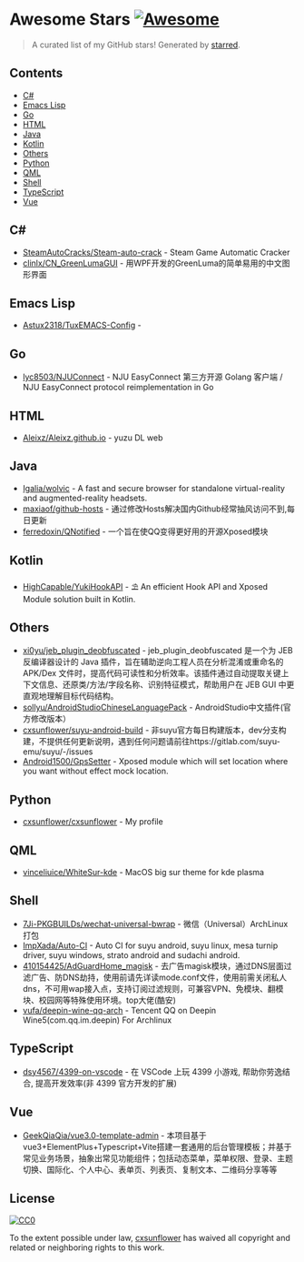 <!--lint disable awesome-contributing awesome-license awesome-list-item match-punctuation no-repeat-punctuation no-undefined-references awesome-spell-check-->
# Awesome Stars [![Awesome](https://awesome.re/badge.svg)](https://github.com/sindresorhus/awesome)

> A curated list of my GitHub stars! Generated by [starred](https://github.com/maguowei/starred).

## Contents

- [C#](#c#)
- [Emacs Lisp](#emacs-lisp)
- [Go](#go)
- [HTML](#html)
- [Java](#java)
- [Kotlin](#kotlin)
- [Others](#others)
- [Python](#python)
- [QML](#qml)
- [Shell](#shell)
- [TypeScript](#typescript)
- [Vue](#vue)

## C# # 

- [SteamAutoCracks/Steam-auto-crack](https://github.com/SteamAutoCracks/Steam-auto-crack) - Steam Game Automatic Cracker
- [clinlx/CN_GreenLumaGUI](https://github.com/clinlx/CN_GreenLumaGUI) - 用WPF开发的GreenLuma的简单易用的中文图形界面

## Emacs Lisp 

- [Astux2318/TuxEMACS-Config](https://github.com/Astux2318/TuxEMACS-Config) - 

## Go 

- [lyc8503/NJUConnect](https://github.com/lyc8503/NJUConnect) - NJU EasyConnect 第三方开源 Golang 客户端 / NJU EasyConnect protocol reimplementation in Go

## HTML 

- [Aleixz/Aleixz.github.io](https://github.com/Aleixz/Aleixz.github.io) - yuzu DL web

## Java 

- [Igalia/wolvic](https://github.com/Igalia/wolvic) - A fast and secure browser for standalone virtual-reality and augmented-reality headsets.
- [maxiaof/github-hosts](https://github.com/maxiaof/github-hosts) - 通过修改Hosts解决国内Github经常抽风访问不到,每日更新
- [ferredoxin/QNotified](https://github.com/ferredoxin/QNotified) - 一个旨在使QQ变得更好用的开源Xposed模块

## Kotlin 

- [HighCapable/YukiHookAPI](https://github.com/HighCapable/YukiHookAPI) - ⛱️ An efficient Hook API and Xposed Module solution built in Kotlin.

## Others 

- [xi0yu/jeb_plugin_deobfuscated](https://github.com/xi0yu/jeb_plugin_deobfuscated) - jeb_plugin_deobfuscated 是一个为 JEB 反编译器设计的 Java 插件，旨在辅助逆向工程人员在分析混淆或重命名的 APK/Dex 文件时，提高代码可读性和分析效率。该插件通过自动提取关键上下文信息、还原类/方法/字段名称、识别特征模式，帮助用户在 JEB GUI 中更直观地理解目标代码结构。
- [sollyu/AndroidStudioChineseLanguagePack](https://github.com/sollyu/AndroidStudioChineseLanguagePack) - AndroidStudio中文插件(官方修改版本）
- [cxsunflower/suyu-android-build](https://github.com/cxsunflower/suyu-android-build) - 非suyu官方每日构建版本，dev分支构建，不提供任何更新说明，遇到任何问题请前往https://gitlab.com/suyu-emu/suyu/-/issues
- [Android1500/GpsSetter](https://github.com/Android1500/GpsSetter) - Xposed module which will set location where you want without effect mock location.

## Python 

- [cxsunflower/cxsunflower](https://github.com/cxsunflower/cxsunflower) - My profile

## QML 

- [vinceliuice/WhiteSur-kde](https://github.com/vinceliuice/WhiteSur-kde) - MacOS big sur theme for kde plasma

## Shell 

- [7Ji-PKGBUILDs/wechat-universal-bwrap](https://github.com/7Ji-PKGBUILDs/wechat-universal-bwrap) - 微信（Universal）ArchLinux打包
- [ImpXada/Auto-CI](https://github.com/ImpXada/Auto-CI) - Auto CI for suyu android, suyu linux, mesa turnip driver, suyu windows, strato android and sudachi android.
- [410154425/AdGuardHome_magisk](https://github.com/410154425/AdGuardHome_magisk) - 去广告magisk模块，通过DNS层面过滤广告、防DNS劫持，使用前请先详读mode.conf文件，使用前需关闭私人dns，不可用wap接入点，支持订阅过滤规则，可兼容VPN、免模块、翻模块、校园网等特殊使用环境。top大佬(酷安)
- [vufa/deepin-wine-qq-arch](https://github.com/vufa/deepin-wine-qq-arch) - Tencent QQ on Deepin Wine5(com.qq.im.deepin) For Archlinux

## TypeScript 

- [dsy4567/4399-on-vscode](https://github.com/dsy4567/4399-on-vscode) - 在 VSCode 上玩 4399 小游戏, 帮助你劳逸结合, 提高开发效率(非 4399 官方开发的扩展)

## Vue 

- [GeekQiaQia/vue3.0-template-admin](https://github.com/GeekQiaQia/vue3.0-template-admin) - 本项目基于vue3+ElementPlus+Typescript+Vite搭建一套通用的后台管理模板；并基于常见业务场景，抽象出常见功能组件；包括动态菜单，菜单权限、登录、主题切换、国际化、个人中心、表单页、列表页、复制文本、二维码分享等等


## License

[![CC0](http://mirrors.creativecommons.org/presskit/buttons/88x31/svg/cc-zero.svg)](https://creativecommons.org/publicdomain/zero/1.0/)

To the extent possible under law, [cxsunflower](https://github.com/cxsunflower) has waived all copyright and related or neighboring rights to this work.

